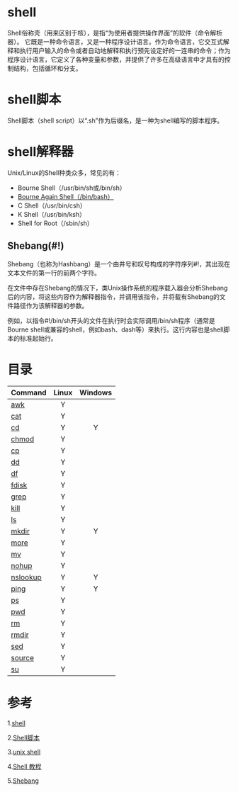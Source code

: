 # shell
Shell俗称壳（用来区别于核），是指“为使用者提供操作界面”的软件（命令解析器）。
它既是一种命令语言，又是一种程序设计语言。作为命令语言，它交互式解释和执行用户输入的命令或者自动地解释和执行预先设定好的一连串的命令；作为程序设计语言，它定义了各种变量和参数，并提供了许多在高级语言中才具有的控制结构，包括循环和分支。

# shell脚本
Shell脚本（shell script）以“.sh”作为后缀名，是一种为shell编写的脚本程序。

# shell解释器
Unix/Linux的Shell种类众多，常见的有：
 - Bourne Shell（/usr/bin/sh或/bin/sh）
 - [Bourne Again Shell（/bin/bash）](./bash.md)
 - C Shell（/usr/bin/csh）
 - K Shell（/usr/bin/ksh）
 - Shell for Root（/sbin/sh）

## Shebang(#!)
Shebang（也称为Hashbang）是一个由井号和叹号构成的字符序列#!，其出现在文本文件的第一行的前两个字符。

在文件中存在Shebang的情况下，类Unix操作系统的程序载入器会分析Shebang后的内容，将这些内容作为解释器指令，并调用该指令，并将载有Shebang的文件路径作为该解释器的参数。

例如，以指令#!/bin/sh开头的文件在执行时会实际调用/bin/sh程序（通常是Bourne shell或兼容的shell，例如bash、dash等）来执行。这行内容也是shell脚本的标准起始行。

# 目录
| Command                                | Linux | Windows |
| :------------------------------------- | :---: | :-----: |
| [awk](./archive/awk.md)                |   Y   |         |
| [cat](./archive/cat.md)                |   Y   |         |
| [cd](./archive/cd.md)                  |   Y   |    Y    |
| [chmod](./archive/chmod.md)            |   Y   |         |
| [cp](./archive/cp.md)                  |   Y   |         |
| [dd](./archive/dd.md)                  |   Y   |         |
| [df](./archive/df.md)                  |   Y   |         |
| [fdisk](./archive/fdisk.md)            |   Y   |         |
| [grep](./archive/grep.md)              |   Y   |         |
| [kill](./archive/kill.md)              |   Y   |         |
| [ls](./archive/ls.md)                  |   Y   |         |
| [mkdir](./archive/mkdir.md)            |   Y   |    Y    |
| [more](./archive/more.md)              |   Y   |         |
| [mv](./archive/mv.md)                  |   Y   |         |
| [nohup](./archive/nohup.md)            |   Y   |         |
| [nslookup](./archive/nslookup.md)      |   Y   |    Y    |
| [ping](./archive/ping.md)              |   Y   |    Y    |
| [ps](./archive/ps.md)                  |   Y   |         |
| [pwd](./archive/pwd.md)                |   Y   |         |
| [rm](./archive/rm.md)                  |   Y   |         |
| [rmdir](./archive/rmdir.md)            |   Y   |         |
| [sed](./archive/sed.md)                |   Y   |         |
| [source](./archive/source.md)          |   Y   |         |
| [su](./archive/su.md)                  |   Y   |         |

# 参考
1.[shell](https://baike.baidu.com/item/shell)

2.[Shell脚本](https://baike.baidu.com/item/Shell%E8%84%9A%E6%9C%AC)

3.[unix shell](https://baike.baidu.com/item/Unix%20shell)

4.[Shell 教程](https://www.runoob.com/linux/linux-shell.html)

5.[Shebang](https://zh.wikipedia.org/zh-hans/Shebang)
